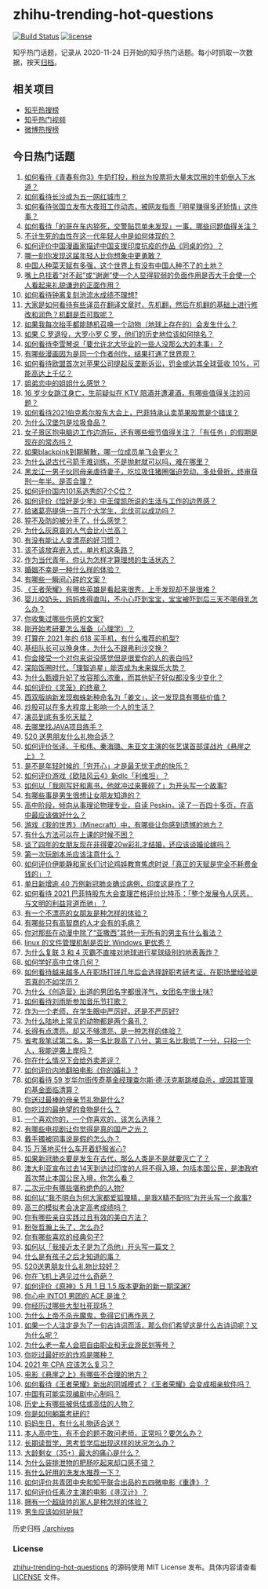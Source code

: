 # zhihu-trending-hot-questions

[![Build Status](https://github.com/justjavac/zhihu-trending-hot-questions/workflows/ci/badge.svg?branch=master)](https://github.com/justjavac/zhihu-trending-hot-questions/actions)
[![license](https://img.shields.io/github/license/justjavac/zhihu-trending-hot-questions)](https://github.com/justjavac/zhihu-trending-hot-questions/blob/master/LICENSE)

知乎热门话题，记录从 2020-11-24 日开始的知乎热门话题。每小时抓取一次数据，按天[归档](./archives)。

## 相关项目

- [知乎热搜榜](https://github.com/justjavac/zhihu-trending-top-search)
- [知乎热门视频](https://github.com/justjavac/zhihu-trending-hot-video)
- [微博热搜榜](https://github.com/justjavac/weibo-trending-hot-search)

## 今日热门话题

<!-- BEGIN -->
<!-- 最后更新时间 Mon May 03 2021 16:03:29 GMT+0800 (China Standard Time) -->

1. [如何看待《青春有你3》牛奶打投，粉丝为投票将大量未饮用的牛奶倒入下水道？](https://www.zhihu.com/question/457119531)
2. [如何看待长沙成为五一网红城市？](https://www.zhihu.com/question/457303834)
3. [如何看待张国立发布大夜班工作动态，被网友指责「明星赚得多还矫情」这件事？](https://www.zhihu.com/question/457625710)
4. [如何看待「的哥在车内猝死，交警贴罚单未发现」一事，哪些问题值得关注？](https://www.zhihu.com/question/457613358)
5. [不计生死的血性在这一代年轻人中是如何体现的？](https://www.zhihu.com/question/455928947)
6. [如何评价中国漫画家描述中国支援印度抗疫的作品《同桌的你》？](https://www.zhihu.com/question/457620550)
7. [哪一刻你发现这届年轻人比你想象中更勇敢？](https://www.zhihu.com/question/456819341)
8. [中国人种菜天赋有多强，这个世界上有没有中国人种不了的土地？](https://www.zhihu.com/question/457311138)
9. [嘴上总挂着“对不起”或“谢谢”使一个人显得软弱的负面作用是否大于会使一个人看起来礼貌谦逊的正面作用？](https://www.zhihu.com/question/25052958)
10. [如何看待钟离复刻池流水成绩不理想?](https://www.zhihu.com/question/457248572)
11. [大家是如何看待有些译员在翻译文章时，先机翻，然后在机翻的基础上进行修改和润色？机翻是否可取呢？](https://www.zhihu.com/question/453300590)
12. [如果我每次抬手都能随机召唤一个动物（地球上存在的）会发生什么？](https://www.zhihu.com/question/457184253)
13. [如果 C 罗退役，大罗小罗 C 罗，他们的历史地位该如何排名？](https://www.zhihu.com/question/384740207)
14. [如何看待李雪琴说「要允许北大毕业的一些人没那么大的本事」？](https://www.zhihu.com/question/457408234)
15. [有哪些漫画因为是同一个作者创作，结果打通了世界观？](https://www.zhihu.com/question/437451134)
16. [如何看待欧盟首次对苹果公司提起反垄断诉讼，罚金或达其全球营收
    10%，可能高达上千亿？](https://www.zhihu.com/question/457427264)
17. [姐弟恋中的姐姐什么感觉？](https://www.zhihu.com/question/451689518)
18. [16 岁少女跳江身亡，生前疑似在 KTV
    陪酒并遭灌酒，有哪些值得关注的问题？](https://www.zhihu.com/question/457401334)
19. [如何看待2021伯克希尔股东大会上，巴菲特承认卖苹果股票是个错误？](https://www.zhihu.com/question/457488859)
20. [为什么汉堡包是垃圾食品？](https://www.zhihu.com/question/382868803)
21. [女子景区抱电脑边工作边游玩，还有哪些细节值得关注？「有任务」的假期是现在的常态吗？](https://www.zhihu.com/question/457540899)
22. [如果blackpink到期解散，哪一位成员单飞会更火？](https://www.zhihu.com/question/455213754)
23. [为什么说古代弓箭手难训练，不是抛射就可以吗，难在哪里？](https://www.zhihu.com/question/349584247)
24. [黑龙江一男子伙同母亲虐待妻子，吃垃圾住猪圈强迫劳动，多处骨折，终审获刑一年半。是否合理？](https://www.zhihu.com/question/457256890)
25. [如何评价国内101系选秀的7个C位？](https://www.zhihu.com/question/456871781)
26. [如何评价《恰好是少年》中王俊凯所说的生活与工作的边界感？](https://www.zhihu.com/question/457566855)
27. [给诸葛亮提供一百万个大学生，北伐可以成功吗？](https://www.zhihu.com/question/443277138)
28. [猝不及防的被分手了，什么感觉？](https://www.zhihu.com/question/358145452)
29. [为什么灰原哀的人气会比小兰高？](https://www.zhihu.com/question/382637152)
30. [有没有能让人变漂亮的好习惯？](https://www.zhihu.com/question/423969924)
31. [该不该放弃嵌入式，单片机这条路？](https://www.zhihu.com/question/370606355)
32. [作为当代青年，你认为怎样才算理想的生活状态？](https://www.zhihu.com/question/457149501)
33. [婚姻不幸是一种什么样的体验？](https://www.zhihu.com/question/267571755)
34. [有哪些一瞬间心碎的文案？](https://www.zhihu.com/question/446133693)
35. [《王者荣耀》有哪些英雄是看起来很秀，上手发现却不是很难？](https://www.zhihu.com/question/456199987)
36. [婴儿咬奶头，妈妈疼得直叫，不小心吓到宝宝，宝宝被吓到后三天不喝母乳怎么办？](https://www.zhihu.com/question/455850698)
37. [你收集过哪些伤感的文案?](https://www.zhihu.com/question/450594854)
38. [刚开始考研要怎么准备（心理学）？](https://www.zhihu.com/question/455437305)
39. [打算在 2021 年的 618 买手机，有什么推荐的机型?](https://www.zhihu.com/question/451810139)
40. [基纽队长可以换身体，为什么不跟弗利沙交换？](https://www.zhihu.com/question/456759762)
41. [你会接受一个对你来说没感觉但是很爱你的人的表白吗?](https://www.zhihu.com/question/456895806)
42. [深陷饭圈时代，「理智追星」能否成为未来娱乐大势？](https://www.zhihu.com/question/456813274)
43. [为什么甄嬛升妃了妆容那么浓重，而其他妃子好似都没多少变化？](https://www.zhihu.com/question/457149850)
44. [如何评价《灵笼》的终章？](https://www.zhihu.com/question/457072944)
45. [西双版纳新发现蜘蛛新种命名为「姜文」，这一发现具有哪些价值？](https://www.zhihu.com/question/457371552)
46. [炒股可以在多大程度上影响一个人的生活？](https://www.zhihu.com/question/34200652)
47. [演员到底有多吃天赋？](https://www.zhihu.com/question/443350396)
48. [去哪里找JAVA项目练手？](https://www.zhihu.com/question/427212878)
49. [520 送男朋友什么礼物合适？](https://www.zhihu.com/question/393509849)
50. [如何评价张译、于和伟、秦海璐、朱亚文主演的张艺谋首部谍战片《悬崖之上》？](https://www.zhihu.com/question/353797140)
51. [是不是年轻时候的「穷开心」才是最无忧无虑的快乐？](https://www.zhihu.com/question/457145296)
52. [如何评价游戏《欧陆风云4》新dlc「利维坦」？](https://www.zhihu.com/question/456853065)
53. [如何以「我刚写好和离书，他就冲过来撕碎了」为开头写一个故事?](https://www.zhihu.com/question/444620739)
54. [有哪些事是男生很想让女朋友知道的？](https://www.zhihu.com/question/426854994)
55. [高中阶段，倾向从事理论物理专业，自读
    Peskin，读了一百四十多页，在高中最应该做好什么？](https://www.zhihu.com/question/457540957)
56. [游戏《我的世界》（Minecraft）中，有哪些让你感到遗憾的地方？](https://www.zhihu.com/question/451353111)
57. [有什么方法可以在上课的时候不困？](https://www.zhihu.com/question/453132101)
58. [谈了四年的女朋友现在非得要20w彩礼才结婚，还应该谈婚论嫁吗？](https://www.zhihu.com/question/445096763)
59. [第一次玩剧本杀应该注意什么？](https://www.zhihu.com/question/392135348)
60. [如何评价伊能静和家长们讨论鸡娃教育焦虑时说「真正的天赋是完全不耗费金钱的」？](https://www.zhihu.com/question/457456468)
61. [单日新增逾 40 万例新冠肺炎确诊病例，印度这是咋了？](https://www.zhihu.com/question/457388433)
62. [如何看待 2021
    巴菲特股东大会查理芒格评价比特币：「整个发展令人厌恶，与文明的利益背道而驰」？](https://www.zhihu.com/question/457486880)
63. [有一个不漂亮的女朋友是种怎样的体验？](https://www.zhihu.com/question/27433657)
64. [有哪些只有高智商的人才会有的毛病？](https://www.zhihu.com/question/301999320)
65. [你对那些在动漫中除了“亚撒西”其他一无所有的男主有什么看法？](https://www.zhihu.com/question/457327327)
66. [linux 的文件管理机制是否比 Windows 更优秀？](https://www.zhihu.com/question/455934619)
67. [为什么复联 3 和 4 灭霸不直接对地球进行星球级别的地表轰炸？](https://www.zhihu.com/question/456909902)
68. [如何学好高中立体几何？](https://www.zhihu.com/question/27632773)
69. [如何看待越来越多人在职场打拼几年后会选择辞职考研考证，在职场里经验是否真的不如学历？](https://www.zhihu.com/question/457426657)
70. [为什么《创造营》出道的男团名字都很洋气，女团名字很土味?](https://www.zhihu.com/question/456581591)
71. [如何看待刘雨昕参加音乐节打歌？](https://www.zhihu.com/question/454157222)
72. [作为一个老师，在学生眼中严厉好，还是不严厉好?](https://www.zhihu.com/question/453123833)
73. [为什么陆地上常见的动物都是两个鼻孔？](https://www.zhihu.com/question/456066433)
74. [长得有点漂亮，却又不够漂亮，是一种怎样的体验？](https://www.zhihu.com/question/64018902)
75. [省考我笔试第二名，第一名比我高了八分，第三名比我低了一分，只招一个人，我能逆袭上岸吗？](https://www.zhihu.com/question/325465519)
76. [你在什么情况下会给外卖差评？](https://www.zhihu.com/question/456249786)
77. [如何评价内地翻拍电影《你的婚礼》?](https://www.zhihu.com/question/374474502)
78. [如何看待 59
    岁华尔街传奇基金经理查尔斯·德·沃克斯跳楼自杀，或因其管理的基金面临清算？](https://www.zhihu.com/question/457186328)
79. [你送过最棒的母亲节礼物是什么?](https://www.zhihu.com/question/276772445)
80. [你吃过的最绝望的食物是什么？](https://www.zhihu.com/question/266593795)
81. [一个喜欢你的，一个你喜欢的，该怎么选择？](https://www.zhihu.com/question/457171344)
82. [有哪些电视剧让你觉得是真的国产之光？](https://www.zhihu.com/question/441124825)
83. [戴手镯被同事说是假的怎么办？](https://www.zhihu.com/question/451834381)
84. [15 万落地买什么车开着舒服省心?](https://www.zhihu.com/question/441839447)
85. [如果新冠肺炎要是发生在古代，那么人类是不是就要灭亡了？](https://www.zhihu.com/question/386034997)
86. [澳大利亚宣布过去14天到访过印度的人将不得入境，包括本国公民，是澳政府首次禁止本国公民入境，你怎么看？](https://www.zhihu.com/question/457378118)
87. [二次元中有哪些堪称绝色的人物?](https://www.zhihu.com/question/387651409)
88. [如何以“我不明白为何大家都爱狐狸精，是我X精不配吗”为开头写一个故事?](https://www.zhihu.com/question/443816329)
89. [高三的模拟考会决定高考成绩吗？](https://www.zhihu.com/question/454776438)
90. [你有哪些亲自实践过且有效的美白方法？](https://www.zhihu.com/question/19638296)
91. [粉张哲瀚上头了，怎么办?](https://www.zhihu.com/question/456001309)
92. [你有哪些喜欢的经典句子?](https://www.zhihu.com/question/454670833)
93. [如何以「我接近太子是为了杀他」开头写一篇文？](https://www.zhihu.com/question/420183279)
94. [什么是有孩子之后才知道的事？](https://www.zhihu.com/question/456245328)
95. [520送男朋友什么礼物比较好？](https://www.zhihu.com/question/321150247)
96. [你在飞机上遇见过什么奇葩？](https://www.zhihu.com/question/25871260)
97. [如何评价《原神》5 月 1 日 1.5 版本更新的新一期深渊?](https://www.zhihu.com/question/457415863)
98. [你心中 INTO1 男团的 ACE 是谁？](https://www.zhihu.com/question/457313739)
99. [你经历过哪些大型社死现场？](https://www.zhihu.com/question/439032546)
100. [为什么上帝不杀光魔鬼，免得它们再作恶？](https://www.zhihu.com/question/64073160)
101. [如果一个人注定是为了一句古诗词而活，那么你们希望这是什么古诗词呢？又为什么呢？](https://www.zhihu.com/question/453413029)
102. [为什么老一辈人会把自由职业和无业游民划等号？](https://www.zhihu.com/question/457466173)
103. [你吃过最好吃的炸鸡是哪种？](https://www.zhihu.com/question/21348636)
104. [2021 年 CPA 应该怎么复习？](https://www.zhihu.com/question/425225784)
105. [电影《悬崖之上》有哪些不合理的地方？](https://www.zhihu.com/question/457310734)
106. [如何看待《王者荣耀》新出的同城模式？《王者荣耀》会变成相亲软件吗？](https://www.zhihu.com/question/457261841)
107. [中国有可能实现编剧中心制吗？](https://www.zhihu.com/question/380565544)
108. [历史上有哪些被低估或高估的人物？](https://www.zhihu.com/question/20775329)
109. [你是如何躺赢考研的?](https://www.zhihu.com/question/452567524)
110. [妈妈生日，有什么礼物适合送？](https://www.zhihu.com/question/19591678)
111. [本人高中生，有不会的题不敢问老师，正常吗？要怎么办？](https://www.zhihu.com/question/448002468)
112. [长期读哲学，思考哲学后出现这样的状况怎么办？](https://www.zhihu.com/question/444004217)
113. [大龄剩女（35+）最大的痛心是什么？](https://www.zhihu.com/question/440901341)
114. [为什么装排泄物的肥肠吃起来却口感不错？](https://www.zhihu.com/question/344215207)
115. [有什么好用的洗发水推荐一下？](https://www.zhihu.com/question/264733291)
116. [如何评价共青团中央和知乎联合出品的五四微电影《重逢》？](https://www.zhihu.com/question/457512856)
117. [如何评价任素汐主演的电影《寻汉计》？](https://www.zhihu.com/question/452124896)
118. [拥有一个超级帅的家人是种怎样的体验？](https://www.zhihu.com/question/62302912)
119. [男生应该如何护肤?](https://www.zhihu.com/question/439729685)

<!-- END -->

历史归档 [./archives](./archives)

### License

[zhihu-trending-hot-questions](https://github.com/justjavac/zhihu-trending-hot-questions)
的源码使用 MIT License 发布。具体内容请查看 [LICENSE](./LICENSE) 文件。
